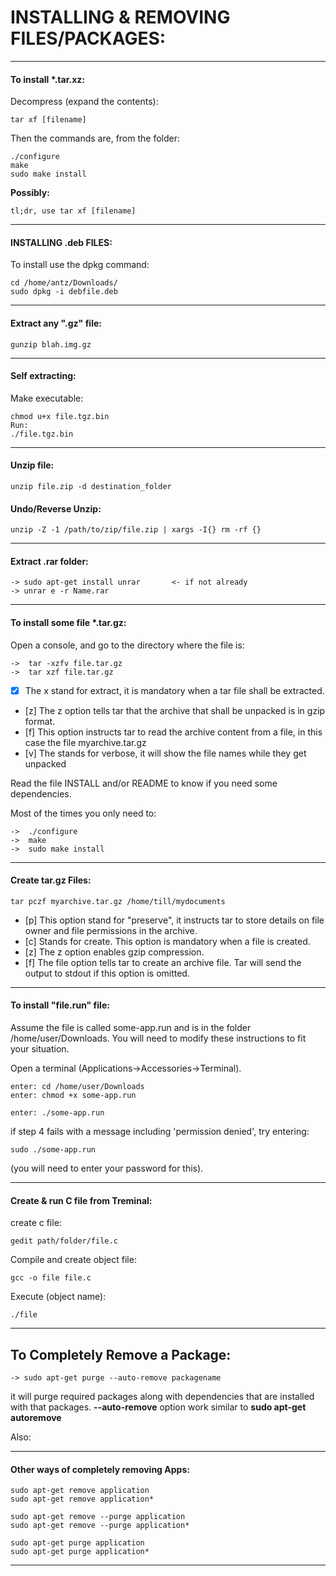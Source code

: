 # INSTALLING & REMOVING FILES/PACKAGES:


---
#### To install *.tar.xz:

Decompress (expand the contents):

	tar xf [filename]

Then the commands are, from the folder:

	./configure
	make
	sudo make install

**Possibly:**

	tl;dr, use tar xf [filename]

---
#### INSTALLING .deb FILES:

To install use the dpkg command:

	cd /home/antz/Downloads/
	sudo dpkg -i debfile.deb

---
#### Extract any ".gz" file:

	gunzip blah.img.gz

---
#### Self extracting:

Make executable:

	chmod u+x file.tgz.bin
	Run:
	./file.tgz.bin

---
#### Unzip file:

	unzip file.zip -d destination_folder
	
#### Undo/Reverse Unzip:

	unzip -Z -1 /path/to/zip/file.zip | xargs -I{} rm -rf {}

---
#### Extract .rar folder:

	-> sudo apt-get install unrar		<- if not already
	-> unrar e -r Name.rar

---
#### To install some file *.tar.gz:

Open a console, and go to the directory where the file is:

	->  tar -xzfv file.tar.gz
	->  tar xzf file.tar.gz

* [x] The x stand for extract, it is mandatory when a tar file shall be extracted.
* [z] The z option tells tar that the archive that shall be unpacked is in gzip format.
* [f] This option instructs tar to read the archive content from a file, in this case the file myarchive.tar.gz
* [v] The stands for verbose, it will show the file names while they get unpacked

Read the file INSTALL and/or README to know if you need some dependencies.

Most of the times you only need to:

	->  ./configure
	->  make
	->  sudo make install

---
#### Create tar.gz Files:

	tar pczf myarchive.tar.gz /home/till/mydocuments

* [p] This option stand for "preserve", it instructs tar to store details on file owner and file permissions in the archive.
* [c] Stands for create. This option is mandatory when a file is created.
* [z] The z option enables gzip compression.
* [f] The file option tells tar to create an archive file. Tar will send the output to stdout if this option is omitted.

---
#### To install "file.run" file:

Assume the file is called some-app.run and is in the folder /home/user/Downloads. You will need to modify these instructions to fit your situation.

Open a terminal (Applications->Accessories->Terminal).

    enter: cd /home/user/Downloads
    enter: chmod +x some-app.run

    enter: ./some-app.run

if step 4 fails with a message including 'permission denied', try entering:

	sudo ./some-app.run 

(you will need to enter your password for this).

---
#### Create & run C file from Treminal:

create c file:

	gedit path/folder/file.c

Compile and create object file:

	gcc -o file file.c

Execute (object name):

	./file

---
## To Completely Remove a Package:


	-> sudo apt-get purge --auto-remove packagename

it will purge required packages along with dependencies that are installed 
with that packages. **--auto-remove** option work similar to  **sudo apt-get autoremove**

Also:

---
#### Other ways of completely removing Apps:

	sudo apt-get remove application
	sudo apt-get remove application*

	sudo apt-get remove --purge application
	sudo apt-get remove --purge application*

	sudo apt-get purge application
	sudo apt-get purge application*

---
